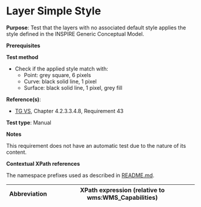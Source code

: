 # Layer Simple Style

**Purpose**: Test that the layers with no associated default style applies the style defined in the INSPIRE Generic Conceptual Model.

**Prerequisites**

**Test method**

* Check if the applied style match with:
  * Point: grey square, 6 pixels
  * Curve: black solid line, 1 pixel
  * Surface: black solid line, 1 pixel, grey fill

**Reference(s)**:
* [TG VS](./README.md#ref_TG_VS), Chapter 4.2.3.3.4.8, Requirement 43

**Test type**: Manual

**Notes**

This requirement does not have an automatic test due to the nature of its content.

**Contextual XPath references**

The namespace prefixes used as described in [README.md](./README.md#namespaces).

Abbreviation                                               |  XPath expression (relative to wms:WMS_Capabilities)
---------------------------------------------------------- | -------------------------------------------------------------------------

